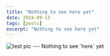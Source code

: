```yaml
---
title: "Nothing to see here yet"
date: 2024-09-13
tags: [posts]
excerpt: "Nothing to see here yet"
---
```

<img src="{{ site.url }}{{ site.baseurl }}/images/image_test.png" alt="test pic">
---
Nothing to see `here` yet
